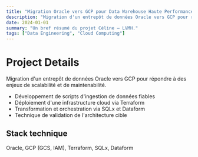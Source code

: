 ```yaml
---
title: "Migration Oracle vers GCP pour Data Warehouse Haute Performance"
description: "Migration d'un entrepôt de données Oracle vers GCP pour répondre à des enjeux de scalabilité et de maintenabilité."
date: 2024-01-01
summary: "Un bref résumé du projet Céline – LVMH."
tags: ["Data Engineering", "Cloud Computing"]
---
```


# Project Details

Migration d'un entrepôt de données Oracle vers GCP pour répondre à des enjeux de scalabilité et de maintenabilité.
*   Développement de scripts d'ingestion de données fiables
*   Déploiement d'une infrastructure cloud via Terraform
*   Transformation et orchestration via SQLx et Dataform
*   Technique de validation de l'architecture cible

## Stack technique
Oracle, GCP (GCS, IAM), Terraform, SQLx, Dataform